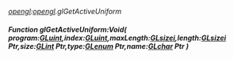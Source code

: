 _[opengl](../../modules/opengl/opengl-module.md):[opengl](../../modules/opengl/opengl-module.md).glGetActiveUniform_
##### Function glGetActiveUniform:Void( program:[GLuint](../../modules/opengl/opengl-gluint.md),index:[GLuint](../../modules/opengl/opengl-gluint.md),maxLength:[GLsizei](../../modules/opengl/opengl-glsizei.md),length:[GLsizei](../../modules/opengl/opengl-glsizei.md) Ptr,size:[GLint](../../modules/opengl/opengl-glint.md) Ptr,type:[GLenum](../../modules/opengl/opengl-glenum.md) Ptr,name:[GLchar](../../modules/opengl/opengl-glchar.md) Ptr )

